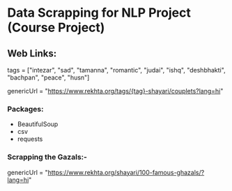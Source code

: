 # Data Scrapping for NLP Project (Course Project)

## Web Links: 

tags = ["intezar", "sad", "tamanna", "romantic", "judai", "ishq", "deshbhakti", "bachpan", "peace", "husn"]

genericUrl = "https://www.rekhta.org/tags/{tag}-shayari/couplets?lang=hi"

### Packages: 
- BeautifulSoup
- csv
- requests


### Scrapping the Gazals:-


genericUrl = "https://www.rekhta.org/shayari/100-famous-ghazals/?lang=hi"



